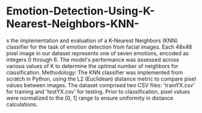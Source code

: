 # Emotion-Detection-Using-K-Nearest-Neighbors-KNN-

s the implementation and evaluation of a K-Nearest Neighbors
(KNN) classifier for the task of emotion detection from facial images. Each 48x48 pixel image in our
dataset represents one of seven emotions, encoded as integers 0 through 6. The model's
performance was assessed across various values of K to determine the optimal number of neighbors
for classification.
Methodology: The KNN classifier was implemented from scratch in Python, using the L2 (Euclidean)
distance metric to compare pixel values between images. The dataset comprised two CSV files:
'trainYX.csv' for training and 'testYX.csv' for testing. Prior to classification, pixel values were
normalized to the [0, 1] range to ensure uniformity in distance calculations.


